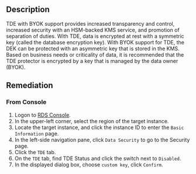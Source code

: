## Description

TDE with BYOK support provides increased transparency and control, increased security with an HSM-backed KMS service, and promotion of separation of duties. With TDE, data is encrypted at rest with a symmetric key (called the database encryption key). With BYOK support for TDE, the DEK can be protected with an asymmetric key that is stored in the KMS. Based on business needs or criticality of data, it is recommended that the TDE protector is encrypted by a key that is managed by the data owner (BYOK).

## Remediation

### From Console

1. Logon to [RDS Console](https://rdsnext.console.aliyun.com/).
2. In the upper-left corner, select the region of the target instance.
3. Locate the target instance, and click the instance ID to enter the `Basic Information` page.
4. In the left-side navigation pane, click `Data Security` to go to the Security page.
5. Click the `TDE` tab.
6. On the `TDE` tab, find TDE Status and click the switch next to `Disabled`.
7. In the displayed dialog box, choose `custom key`, click `Confirm`.